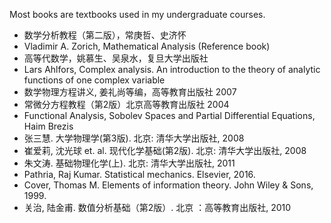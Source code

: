 Most books are textbooks used in my undergraduate courses.

* 数学分析教程（第二版），常庚哲、史济怀
* Vladimir A. Zorich, Mathematical Analysis (Reference book)
* 高等代数学，姚慕生、吴泉水，复旦大学出版社
* Lars Ahlfors, Complex analysis. An introduction to the theory of analytic functions of one complex variable
* 数学物理方程讲义, 姜礼尚等编，高等教育出版社  2007 
* 常微分方程教程（第2版）北京高等教育出版社 2004
* Functional Analysis, Sobolev Spaces and Partial Differential Equations, Haim Brezis
* 张三慧. 大学物理学(第3版).  北京: 清华大学出版社, 2008
* 崔爱莉, 沈光球 et. al. 现代化学基础(第2版). 北京: 清华大学出版社, 2008
* 朱文涛. 基础物理化学(上). 北京: 清华大学出版社, 2011
* Pathria, Raj Kumar. Statistical mechanics. Elsevier, 2016.
* Cover, Thomas M. Elements of information theory. John Wiley \& Sons, 1999.
* 关治, 陆金甫. 数值分析基础（第2版）.  北京 ：高等教育出版社, 2010